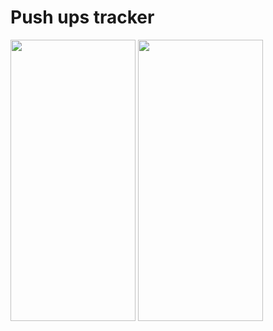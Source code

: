 # Push ups tracker

<img src="https://github.com/Yudnikov-Leonid/PushUpsTracker/assets/146124751/bec74326-0af7-4a2f-af5a-ae6f20bf2da9" width="200" height="450">
<img src="https://github.com/Yudnikov-Leonid/PushUpsTracker/assets/146124751/4fe4a6c1-dde2-4515-81de-40164dc3775d" width="200" height="450">
